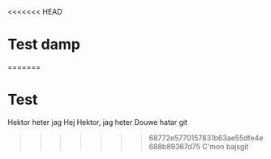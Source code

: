 <<<<<<< HEAD
# Test damp
=======
# Test

Hektor heter jag
Hej Hektor, jag heter Douwe
hatar git
>>>>>>> 68772e5770157831b63ae55dfe4e688b89367d75
C'mon bajsgit
